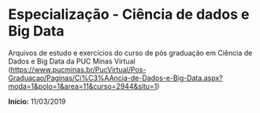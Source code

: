 # Especialização - Ciência de dados e Big Data

Arquivos de estudo e exercícios do curso de pós graduação em Ciência de Dados e Big Data da PUC Minas Virtual (https://www.pucminas.br/PucVirtual/Pos-Graduacao/Paginas/Ci%C3%AAncia-de-Dados-e-Big-Data.aspx?moda=1&polo=1&area=11&curso=2944&situ=1)

**Início:** 11/03/2019
